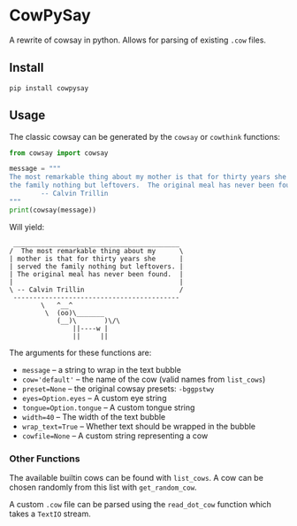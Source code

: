 # CowPySay

A rewrite of cowsay in python. Allows for parsing of existing `.cow` files.

## Install

    pip install cowpysay

## Usage

The classic cowsay can be generated by the `cowsay` or `cowthink` functions:

```python
from cowsay import cowsay

message = """
The most remarkable thing about my mother is that for thirty years she served
the family nothing but leftovers.  The original meal has never been found.
		-- Calvin Trillin
"""
print(cowsay(message))
```

Will yield:

```
 __________________________________________ 
/  The most remarkable thing about my      \
| mother is that for thirty years she      |
| served the family nothing but leftovers. |
| The original meal has never been found.  |
|                                          |
\ -- Calvin Trillin                        /
 ------------------------------------------ 
        \   ^__^
         \  (oo)\_______
            (__)\       )\/\
                ||----w |
                ||     ||
```

The arguments for these functions are:
- `message` – a string to wrap in the text bubble
- `cow='default'` – the name of the cow (valid names from `list_cows`)
- `preset=None` – the original cowsay presets: `-bggpstwy`
- `eyes=Option.eyes` – A custom eye string
- `tongue=Option.tongue` – A custom tongue string
- `width=40` – The width of the text bubble 
- `wrap_text=True` – Whether text should be wrapped in the bubble
- `cowfile=None` – A custom string representing a cow

### Other Functions

The available builtin cows can be found with `list_cows`. A cow can be chosen
randomly from this list with `get_random_cow`.

A custom `.cow` file can be parsed using the `read_dot_cow` function which takes
a `TextIO` stream.
